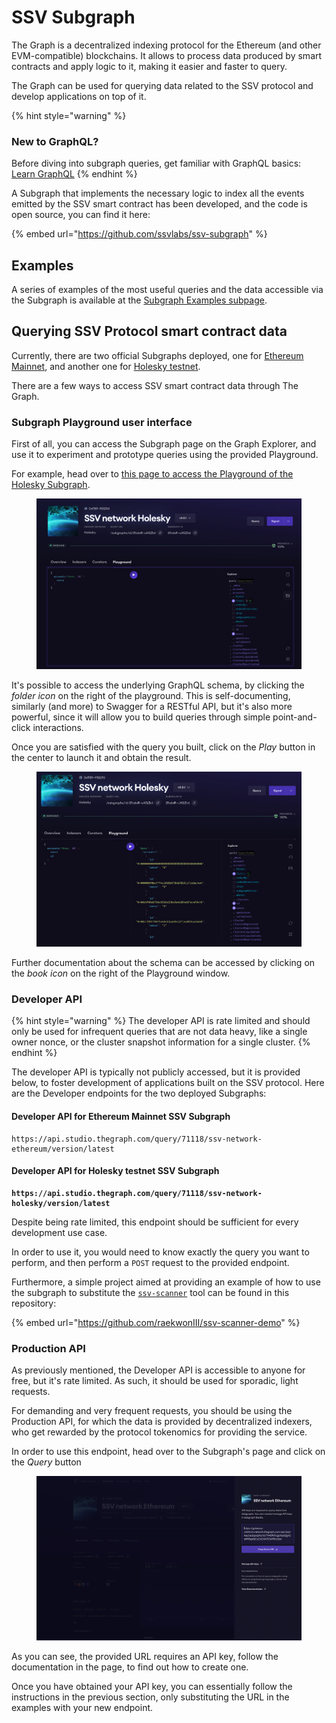 # SSV Subgraph

The Graph is a decentralized indexing protocol for the Ethereum (and other EVM-compatible) blockchains. It allows to process data produced by smart contracts and apply logic to it, making it easier and faster to query.

The Graph can be used for querying data related to the SSV protocol and develop applications on top of it.

{% hint style="warning" %}
### New to GraphQL?

Before diving into subgraph queries, get familiar with GraphQL basics: [Learn GraphQL](https://graphql.org/learn/)
{% endhint %}

A Subgraph that implements the necessary logic to index all the events emitted by the SSV smart contract has been developed, and the code is open source, you can find it here:

{% embed url="https://github.com/ssvlabs/ssv-subgraph" %}

## Examples

A series of examples of the most useful queries and the data accessible via the Subgraph is available at the [Subgraph Examples subpage](subgraph-examples.md).

## Querying SSV Protocol smart contract data

Currently, there are two official Subgraphs deployed, one for [Ethereum Mainnet](https://thegraph.com/explorer/subgraphs/7V45fKPugp9psQjgrGsfif98gWzCyC6ChN7CW98VyQnr?view=Playground\&chain=arbitrum-one), and another one for [Holesky testnet](https://thegraph.com/explorer/subgraphs/2fc6xRiZ2PaPYE2fBRZ1fB1SFS3PojvCXB8fFguXQZk6?view=Overview\&chain=arbitrum-one).

There are a few ways to access SSV smart contract data through The Graph.

### Subgraph Playground user interface

First of all, you can access the Subgraph page on the Graph Explorer, and use it to experiment and prototype queries using the provided Playground.

For example, head over to [this page to access the Playground of the Holesky Subgraph](https://thegraph.com/explorer/subgraphs/2fc6xRiZ2PaPYE2fBRZ1fB1SFS3PojvCXB8fFguXQZk6?view=Playground\&chain=arbitrum-one).

<figure><img src="../../../.gitbook/assets/Screenshot 2024-04-23 at 17.14.20.png" alt=""><figcaption></figcaption></figure>

It's possible to access the underlying GraphQL schema, by clicking the _folder icon_ on the right of the playground. This is self-documenting, similarly (and more) to Swagger for a RESTful API, but it's also more powerful, since it will allow you to build queries through simple point-and-click interactions.

Once you are satisfied with the query you built, click on the _Play_ button in the center to launch it and obtain the result.

<figure><img src="../../../.gitbook/assets/Screenshot 2024-04-23 at 17.17.33.png" alt=""><figcaption></figcaption></figure>

Further documentation about the schema can be accessed by clicking on the _book icon_ on the right of the Playground window.

### Developer API

{% hint style="warning" %}
The developer API is rate limited and should only be used for infrequent queries that are not data heavy, like a single owner nonce, or the cluster snapshot information for a single cluster.
{% endhint %}

The developer API is typically not publicly accessed, but it is provided below, to foster development of applications built on the SSV protocol. Here are the Developer endpoints for the two deployed Subgraphs:

#### Developer API for Ethereum Mainnet SSV Subgraph

```
https://api.studio.thegraph.com/query/71118/ssv-network-ethereum/version/latest
```

#### Developer API for Holesky testnet SSV Subgraph

<pre><code><strong>https://api.studio.thegraph.com/query/71118/ssv-network-holesky/version/latest
</strong></code></pre>

Despite being rate limited, this endpoint should be sufficient for every development use case.

In order to use it, you would need to know exactly the query you want to perform, and then perform a `POST` request to the provided endpoint.

Furthermore, a simple project aimed at providing an example of how to use the subgraph to substitute the [`ssv-scanner`](../../../validator-user-guides/tools/ssv-scanner-cli.md) tool can be found in this repository:

{% embed url="https://github.com/raekwonIII/ssv-scanner-demo" %}

### Production API

As previously mentioned, the Developer API is accessible to anyone for free, but it's rate limited. As such, it should be used for sporadic, light requests.

For demanding and very frequent requests, you should be using the Production API, for which the data is provided by decentralized indexers, who get rewarded by the protocol tokenomics for providing the service.

In order to use this endpoint, head over to the Subgraph's page and click on the _Query_ button

<figure><img src="../../../.gitbook/assets/Screenshot 2024-04-24 at 11.06.24.png" alt=""><figcaption></figcaption></figure>

As you can see, the provided URL requires an API key, follow the documentation in the page, to find out how to create one.

Once you have obtained your API key, you can essentially follow the instructions in the previous section, only substituting the URL in the examples with your new endpoint.
